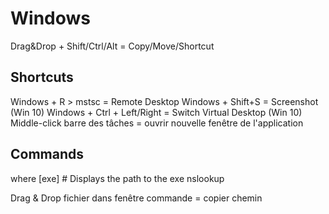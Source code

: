 # Windows

Drag&Drop + Shift/Ctrl/Alt = Copy/Move/Shortcut

## Shortcuts

Windows + R > mstsc = Remote Desktop
Windows + Shift+S = Screenshot (Win 10)
Windows + Ctrl + Left/Right = Switch Virtual Desktop (Win 10)
Middle-click barre des tâches = ouvrir nouvelle fenêtre de l'application

## Commands

  where [exe] # Displays the path to the exe
  nslookup

Drag & Drop fichier dans fenêtre commande = copier chemin